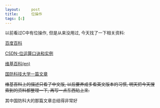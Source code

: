 ```yaml
---
layout:     post
title:      位操作
tags: [c]
---
```


以前看过C中有位操作, 但是从来没用过, 今天找了一下相关资料:

[百度百科](http://baike.baidu.com/view/379209.htm?fr=aladdin)

[CSDN-位运算口诀和实例](http://blog.csdn.net/superdullwolf/article/details/4649080)

[维基百科(en)](http://en.wikipedia.org/wiki/Bitwise_operation#Applications)

[国防科技大学一篇文章](http://acm.nudt.edu.cn/~twcourse/BitwiseOperation.html)

~~维基百科上的描述只看了中文版, 以后要养成多看英文版本的习惯, 明天把今天搜索到的资料都整理一下, 再写一点东西贴上来.~~

其中国防科大的那篇文章总结得非常好

